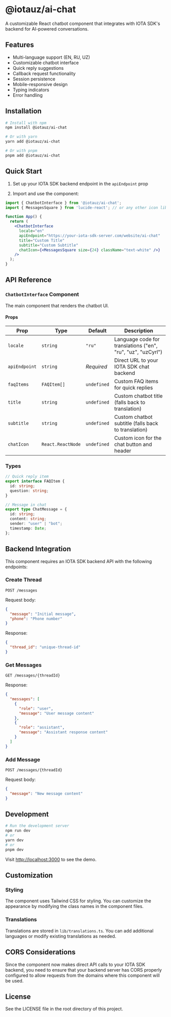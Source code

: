 # @iotauz/ai-chat

A customizable React chatbot component that integrates with IOTA SDK's backend for AI-powered conversations.

## Features

- Multi-language support (EN, RU, UZ)
- Customizable chatbot interface
- Quick reply suggestions
- Callback request functionality
- Session persistence
- Mobile-responsive design
- Typing indicators
- Error handling

## Installation

```bash
# Install with npm
npm install @iotauz/ai-chat

# Or with yarn
yarn add @iotauz/ai-chat

# Or with pnpm
pnpm add @iotauz/ai-chat
```

## Quick Start

1. Set up your IOTA SDK backend endpoint in the `apiEndpoint` prop

2. Import and use the component:

```jsx
import { ChatbotInterface } from '@iotauz/ai-chat';
import { MessagesSquare } from 'lucide-react'; // or any other icon library

function App() {
  return (
    <ChatbotInterface
      locale="en"
      apiEndpoint="https://your-iota-sdk-server.com/website/ai-chat"
      title="Custom Title"
      subtitle="Custom Subtitle"
      chatIcon={<MessagesSquare size={24} className="text-white" />}
    />
  );
}
```

## API Reference

### `ChatbotInterface` Component

The main component that renders the chatbot UI.

#### Props

| Prop | Type | Default | Description |
|------|------|---------|-------------|
| `locale` | `string` | `"ru"` | Language code for translations ("en", "ru", "uz", "uzCyrl") |
| `apiEndpoint` | `string` | *Required* | Direct URL to your IOTA SDK chat backend |
| `faqItems` | `FAQItem[]` | `undefined` | Custom FAQ items for quick replies |
| `title` | `string` | `undefined` | Custom chatbot title (falls back to translation) |
| `subtitle` | `string` | `undefined` | Custom chatbot subtitle (falls back to translation) |
| `chatIcon` | `React.ReactNode` | `undefined` | Custom icon for the chat button and header |

### Types

```typescript
// Quick reply item
export interface FAQItem {
  id: string;
  question: string;
}

// Message in chat
export type ChatMessage = {
  id: string;
  content: string;
  sender: "user" | "bot";
  timestamp: Date;
};
```

## Backend Integration

This component requires an IOTA SDK backend API with the following endpoints:

### Create Thread

```
POST /messages
```

Request body:
```json
{
  "message": "Initial message",
  "phone": "Phone number"
}
```

Response:
```json
{
  "thread_id": "unique-thread-id"
}
```

### Get Messages

```
GET /messages/{threadId}
```

Response:
```json
{
  "messages": [
    {
      "role": "user",
      "message": "User message content"
    },
    {
      "role": "assistant",
      "message": "Assistant response content"
    }
  ]
}
```

### Add Message

```
POST /messages/{threadId}
```

Request body:
```json
{
  "message": "New message content"
}
```

## Development

```bash
# Run the development server
npm run dev
# or
yarn dev
# or
pnpm dev
```

Visit [http://localhost:3000](http://localhost:3000) to see the demo.

## Customization

### Styling

The component uses Tailwind CSS for styling. You can customize the appearance by modifying the class names in the component files.

### Translations

Translations are stored in `lib/translations.ts`. You can add additional languages or modify existing translations as needed.

## CORS Considerations

Since the component now makes direct API calls to your IOTA SDK backend, you need to ensure that your backend server has CORS properly configured to allow requests from the domains where this component will be used.

## License

See the LICENSE file in the root directory of this project.